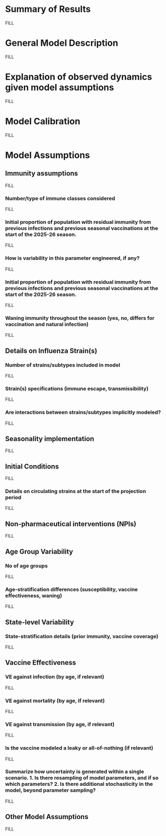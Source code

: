 # Summary of Results
FILL

# General Model Description
FILL

# Explanation of observed dynamics given model assumptions
FILL

# Model Calibration
FILL

# Model Assumptions
## Immunity assumptions
FILL

### Number/type of immune classes considered
FILL

### Initial proportion of population with residual immunity from previous infections and previous seasonal vaccinations at the start of the 2025-26 season. 
FILL

### How is variability in this parameter engineered, if any?
FILL

### Initial proportion of population with residual immunity from previous infections and previous seasonal vaccinations at the start of the 2025-26 season.
FILL

### Waning immunity throughout the season (yes, no, differs for vaccination and natural infection)
FILL

## Details on Influenza Strain(s)
### Number of strains/subtypes included in model
FILL

### Strain(s) specifications (immune escape, transmissibility)
FILL

### Are interactions between strains/subtypes implicitly modeled?
FILL

## Seasonality implementation
FILL

## Initial Conditions
FILL

### Details on circulating strains at the start of the projection period
FILL

## Non-pharmaceutical interventions (NPIs)
FILL

## Age Group Variability
### No of age groups
FILL

### Age-stratification differences (susceptibility, vaccine effectiveness, waning)
FILL

## State-level Variability
### State-stratification details (prior immunity, vaccine coverage)
FILL

## Vaccine Effectiveness
### VE against infection (by age, if relevant)
FILL

### VE against mortality (by age, if relevant)
FILL

### VE against transmission (by age, if relevant)
FILL

### Is the vaccine modeled a leaky or all-of-nothing (if relevant)
FILL 

### Summarize how uncertainty is generated within a single scenario. 1. Is there resampling of model parameters, and if so which parameters? 2. Is there additional stochasticity in the model, beyond parameter sampling?
FILL

## Other Model Assumptions
FILL
